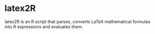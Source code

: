 # latex2R
latex2R is an R script that parses, converts LaTeX mathematical formulas into R expressions and evaluates them.
